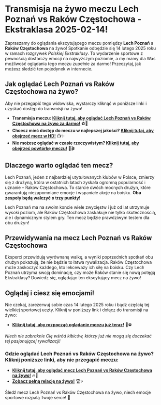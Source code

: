 # Transmisja na żywo meczu Lech Poznań vs Raków Częstochowa - Ekstraklasa 2025-02-14!

Zapraszamy do oglądania ekscytującego meczu pomiędzy **Lech Poznań** a **Raków Częstochowa** na żywo! Spotkanie odbędzie się 14 lutego 2025 roku w ramach rozgrywek _Polskiej Ekstraklasy_. To wydarzenie sportowe z pewnością dostarczy emocji na najwyższym poziomie, a my mamy dla Was możliwość oglądania tego meczu zupełnie za darmo! Przeczytaj, jak możesz śledzić ten pojedynek w internecie.

## Jak oglądać Lech Poznań vs Raków Częstochowa na żywo?

Aby nie przegapić tego widowiska, wystarczy kliknąć w poniższe linki i uzyskać dostęp do transmisji na żywo!

- **Transmisja meczu: [Kliknij tutaj, aby oglądać Lech Poznań vs Raków Częstochowa na żywo za darmo!](https://tinyurl.com/livestreamfreeo?st=Lech+Poznan+vs+Rakow+Czestochowa&si=ghc)** ⚽🎥
- **Chcesz mieć dostęp do meczu w najlepszej jakości? [Kliknij tutaj, aby obejrzeć mecz w HD!](https://tinyurl.com/livestreamfreeo?st=Lech+Poznan+vs+Rakow+Czestochowa&si=ghc)** 📺✨
- **Nie możesz oglądać w czasie rzeczywistym? [Kliknij tutaj, aby obejrzeć powtórkę meczu!](https://tinyurl.com/livestreamfreeo?st=Lech+Poznan+vs+Rakow+Czestochowa&si=ghc)** 🔄🎬

## Dlaczego warto oglądać ten mecz?

Lech Poznań, jeden z najbardziej utytułowanych klubów w Polsce, zmierzy się z drużyną, która w ostatnich latach zyskała ogromną popularność i uznanie – Raków Częstochowa. To starcie dwóch mocnych drużyn, które gwarantują niezapomniane emocje i wspaniałe akcje na boisku. **Oba zespoły będą walczyć o trzy punkty!**

Lech Poznań ma na swoim koncie wiele zwycięstw i już od lat utrzymuje wysoki poziom, ale Raków Częstochowa zaskakuje nie tylko skutecznością, ale i dynamicznym stylem gry. Ten mecz będzie prawdziwym testem dla obu drużyn!

## Przewidywania na mecz Lech Poznań vs Raków Częstochowa

Eksperci przewidują wyrównaną walkę, a wyniki poprzednich spotkań obu drużyn pokazują, że nie będzie to łatwa rywalizacja. Raków Częstochowa może zaskoczyć każdego, kto lekceważy ich siłę na boisku. Czy Lech Poznań utrzyma swoją dominację, czy może Raków stanie się nową potęgą Ekstraklasy? Dowiedz się, oglądając ten ekscytujący mecz na żywo!

## Oglądaj i ciesz się emocjami!

Nie czekaj, zarezerwuj sobie czas 14 lutego 2025 roku i bądź częścią tej wielkiej sportowej uczty. Kliknij w poniższy link i dołącz do transmisji na żywo:

- **[Kliknij tutaj, aby rozpocząć oglądanie meczu już teraz!](https://tinyurl.com/livestreamfreeo?st=Lech+Poznan+vs+Rakow+Czestochowa&si=ghc)** 🎉⚽

_Niech nie zabraknie Cię wśród kibiców, którzy już nie mogą się doczekać tej pasjonującej rywalizacji!_

### Gdzie oglądać Lech Poznań vs Raków Częstochowa na żywo? Kliknij poniższe linki, aby nie przegapić meczu:

- **[Kliknij tutaj, aby oglądać mecz Lech Poznań vs Raków Częstochowa na żywo!](https://tinyurl.com/livestreamfreeo?st=Lech+Poznan+vs+Rakow+Czestochowa&si=ghc)** 🔥📱
- **[Zobacz pełną relację na żywo!](https://tinyurl.com/livestreamfreeo?st=Lech+Poznan+vs+Rakow+Czestochowa&si=ghc)** 🏆⚡

Śledź mecz Lech Poznań vs Raków Częstochowa na żywo, niech emocje sportowe rozpalą Twoje serce! 🎉
